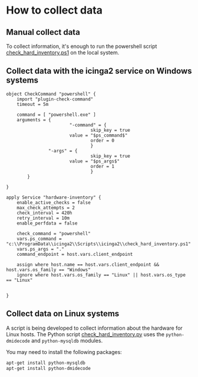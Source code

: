 # How to collect data

## Manual collect data

To collect information, it's enough to run the powershell script [check_hard_inventory.ps1](https://github.com/plsatin/icingaweb2-module-hardwareinfo/blob/master/powershell/check_hard_inventory.ps1) on the local system.


## Collect data with the icinga2 service on Windows systems

```
object CheckCommand "powershell" {
    import "plugin-check-command"
    timeout = 5m
    
    command = [ "powershell.exe" ]
    arguments = {
                        "-command" = {
                                skip_key = true
                		value = "$ps_command$"
                                order = 0
                                }
    			"-args" = {
                                skip_key = true
                		value = "$ps_args$"
                    	        order = 1
                                }
		}

}

```

```
apply Service "hardware-inventory" {
    enable_active_checks = false
    max_check_attempts = 2
    check_interval = 420h
    retry_interval = 10m
    enable_perfdata = false

    check_command = "powershell"
    vars.ps_command = "c:\\ProgramData\\icinga2\\Scripts\\icinga2\\check_hard_inventory.ps1"
    vars.ps_args = "."
    command_endpoint = host.vars.client_endpoint

    assign where host.name == host.vars.client_endpoint && host.vars.os_family == "Windows"
    ignore where host.vars.os_family == "Linux" || host.vars.os_type == "Linux"


}

```

## Collect data on Linux systems

A script is being developed to collect information about the hardware for Linux hosts. The Python script [check_hard_inventory.py](https://github.com/plsatin/icingaweb2-module-hardwareinfo/blob/master/powershell/check_hard_inventory.py) uses the `python-dmidecode` and `python-mysqldb` modules.


You may need to install the following packages:

```bash
apt-get install python-mysqldb
apt-get install python-dmidecode

```